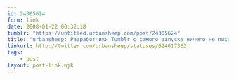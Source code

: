 ```yaml
---
id: 24305624
form: link
date: 2008-01-22 00:32:18
tumblr: "https://untitled.urbansheep.com/post/24305624"
title: "urbansheep: Разработчики Tumblr с самого запуска ничего не писали в свой блог. :( Наверняка у них есть какой-то другой, теперь найти бы его..."
linkurl: http://twitter.com/urbansheep/statuses/624617362
tags:
    - post
layout: post-link.njk
---
```


